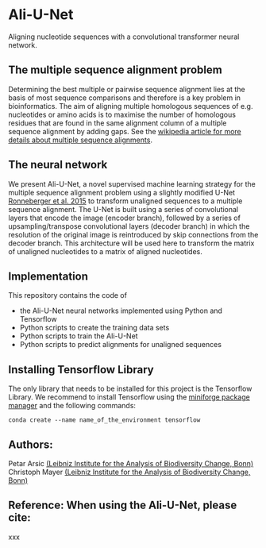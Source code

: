 # Ali-U-Net
Aligning nucleotide sequences with a convolutional transformer neural network.

## The multiple sequence alignment problem
Determining the best multiple or pairwise sequence alignment lies at the basis of most sequence comparisons and therefore is a key problem in bioinformatics. The aim of aligning multiple homologous sequences of e.g. nucleotides or amino acids is to maximise the number of homologous residues that are found in the same alignment column of a multiple sequence alignment by adding gaps. See the [wikipedia article for more details about multiple sequence alignments](https://en.wikipedia.org/wiki/Multiple_sequence_alignment).

## The neural network
We present Ali-U-Net, a novel supervised machine learning strategy for the multiple sequence alignment problem using a slightly modified U-Net [Ronneberger et al. 2015](http://arxiv.org/abs/1505.04597) to transform unaligned sequences to a multiple sequence alignment. The U-Net is built using a series of convolutional layers that encode the image (encoder branch), followed by a series of upsampling/transpose convolutional layers (decoder branch) in which the resolution of the original image is reintroduced by skip connections from the decoder branch. This architecture will be used here to transform the matrix of unaligned nucleotides to a matrix of aligned nucleotides.

## Implementation
This repository contains the code of 
- the Ali-U-Net neural networks implemented using Python and Tensorflow
- Python scripts to create the training data sets
- Python scripts to train the Ali-U-Net
- Python scripts to predict alignments for unaligned sequences

## Installing Tensorflow Library
The only library that needs to be installed for this project is the Tensorflow Library.
We recommend to install Tensorflow using the [miniforge package manager](https://github.com/conda-forge/miniforge)
and the following commands:
```
conda create --name name_of_the_environment tensorflow
```

## Authors:
Petar Arsic [(Leibniz Institute for the Analysis of Biodiversity Change, Bonn)](https://bonn.leibniz-lib.de/de/forschung)\
Christoph Mayer [(Leibniz Institute for the Analysis of Biodiversity Change, Bonn)](https://bonn.leibniz-lib.de/de/forschung)

## Reference: When using the Ali-U-Net, please cite:
xxx

